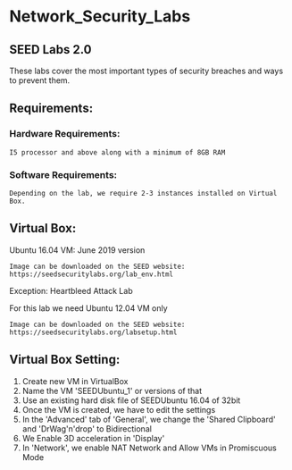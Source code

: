 # Network_Security_Labs
## SEED Labs 2.0

These labs cover the most important types of security breaches and ways to prevent them.


## Requirements:

### Hardware Requirements:
    I5 processor and above along with a minimum of 8GB RAM

### Software Requirements:
    Depending on the lab, we require 2-3 instances installed on Virtual Box.


## Virtual Box:

Ubuntu 16.04 VM: June 2019 version

    Image can be downloaded on the SEED website: https://seedsecuritylabs.org/lab_env.html

Exception: Heartbleed Attack Lab

For this lab we need Ubuntu 12.04 VM only

    Image can be downloaded on the SEED website: https://seedsecuritylabs.org/labsetup.html
    
## Virtual Box Setting:

1. Create new VM in VirtualBox
2. Name the VM 'SEEDUbuntu_1' or versions of that
3. Use an existing hard disk file of SEEDUbuntu 16.04 of 32bit
4. Once the VM is created, we have to edit the settings
5. In the 'Advanced' tab of 'General', we change the 'Shared Clipboard' and 'DrWag'n'drop' to Bidirectional
6. We Enable 3D acceleration in 'Display'
7. In 'Network', we enable NAT Network and Allow VMs in Promiscuous Mode
